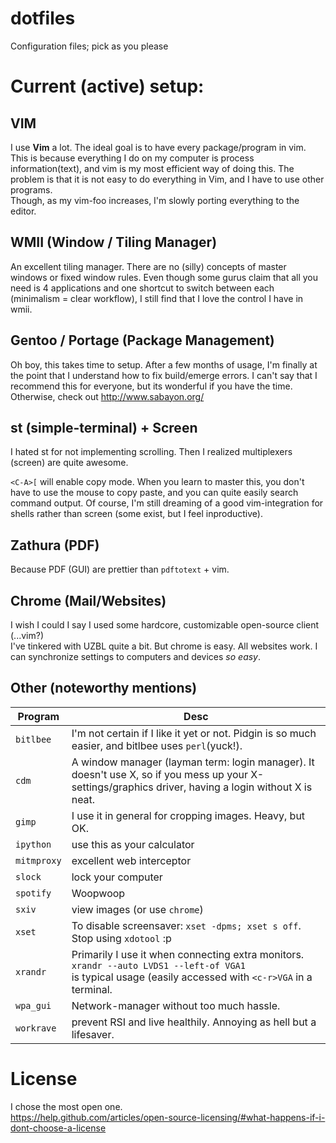 dotfiles
========

Configuration files; pick as you please

# Current (active) setup:

## VIM
I use **Vim** a lot. The ideal goal is to have every package/program in vim. This is because everything I do on my computer is process information(text), 
and vim is my most efficient way of doing this.
The problem is that it is not easy to do everything in Vim, and I have to use other programs.  
Though, as my vim-foo increases, I'm slowly porting everything to the editor.

## WMII (Window / Tiling Manager)
An excellent tiling manager. There are no (silly) concepts of master windows
or fixed window rules. Even though some gurus claim that all you need is 4 applications and one shortcut to switch between each (minimalism = clear workflow), I still
find that I love the control I have in wmii.

## Gentoo / Portage (Package Management)
Oh boy, this takes time to setup. After a few months of usage, I'm finally at
the point that I understand how to fix build/emerge errors. I can't say that I
recommend this for everyone, but its wonderful if you have the time. Otherwise,
check out http://www.sabayon.org/

## st (simple-terminal) + Screen
I hated st for not implementing scrolling. 
Then I realized multiplexers (screen) are quite awesome.

`<C-A>[` will enable copy mode. When you learn to master this, you don't have
to use the mouse to copy paste, and you can quite easily search command output.
Of course, I'm still dreaming of a good vim-integration for shells rather than screen (some exist, but I feel inproductive).

## Zathura (PDF)
Because PDF (GUI) are prettier than `pdftotext` + vim.

## Chrome (Mail/Websites)
I wish I could I say I used some hardcore, customizable open-source client (...vim?)  
I've tinkered with UZBL quite a bit. But chrome is easy. All websites work.
I can synchronize settings to computers and devices *so easy*.


## Other (noteworthy mentions)

| Program     | Desc                                                                                                                                                  |
| ----------- | ----------------------------------------------------------------------------------------------------------------------------------------------------- |
| `bitlbee`   | I'm not certain if I like it yet or not. Pidgin is so much easier, and bitlbee uses `perl`(yuck!).  |
| `cdm`       | A window manager (layman term: login manager). It doesn't use X, so if you mess up your X-settings/graphics driver, having a login without X is neat. |
| `gimp`      | I use it in general for cropping images.  Heavy, but OK. |
| `ipython`   | use this as your calculator |
| `mitmproxy` | excellent web interceptor |
| `slock`     | lock your computer |
| `spotify`   | Woopwoop |
| `sxiv`      | view images (or use `chrome`) |
| `xset`      | To disable screensaver: `xset -dpms; xset s off`. Stop using `xdotool` :p |
| `xrandr`    | Primarily I use it when connecting extra monitors. <br />`xrandr --auto LVDS1 --left-of VGA1`<br />is typical  usage (easily accessed with `<c-r>VGA` in a terminal. |
| `wpa_gui`   | Network-manager without too much hassle. |
| `workrave`  | prevent RSI and live healthily. Annoying as hell but a lifesaver. |

# License
I chose the most open one.  
https://help.github.com/articles/open-source-licensing/#what-happens-if-i-dont-choose-a-license
